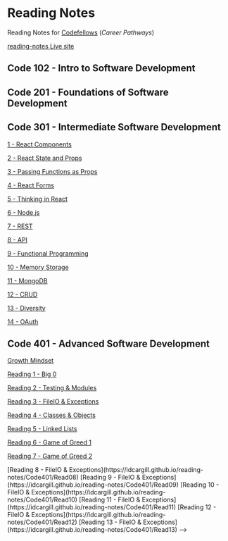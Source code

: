 # Reading Notes

Reading Notes for [Codefellows](https://codefellows.github.io/common_curriculum/prep_work/Setup_Readings) (_Career Pathways_)

[reading-notes Live site](https://idcargill.github.io/reading-notes/)

## Code 102 - Intro to Software Development

## Code 201 - Foundations of Software Development

## Code 301 - Intermediate Software Development

[1 - React Components](https://idcargill.github.io/reading-notes/Code301/Read01_ReactComponents)

[2 - React State and Props](https://idcargill.github.io/reading-notes/Code301/Read02_State_Props)

[3 - Passing Functions as Props](https://idcargill.github.io/reading-notes/Code301/Read03_Passing_Props)

[4 - React Forms](https://idcargill.github.io/reading-notes/Code301/Read04_React_Forms)

[5 - Thinking in React](https://idcargill.github.io/reading-notes/Code301/Read05_Thinking_React)

[6 - Node.js](https://idcargill.github.io/reading-notes/Code301/Read06_Node)

[7 - REST](https://idcargill.github.io/reading-notes/Code301/Read07_REST)

[8 - API](https://idcargill.github.io/reading-notes/Code301/Read08_API)

[9 - Functional Programming](https://idcargill.github.io/reading-notes/Code301/Read09_Functional_Programming)

[10 - Memory Storage](https://idcargill.github.io/reading-notes/Code301/Read10_Memory_Storage)

[11 - MongoDB](https://idcargill.github.io/reading-notes/Code301/Read11_MongoDB)

[12 - CRUD](https://idcargill.github.io/reading-notes/Code301/Read12_CRUD)

[13 - Diversity](https://idcargill.github.io/reading-notes/Code301/Read13_Diversity)

[14 - OAuth](https://idcargill.github.io/reading-notes/Code301/Read14_OAuth)

## Code 401 - Advanced Software Development

[Growth Mindset](https://idcargill.github.io/reading-notes/Code401/Read00_Mindset)

[Reading 1 - Big 0](https://idcargill.github.io/reading-notes/Code401/Read01)

[Reading 2 - Testing & Modules](https://idcargill.github.io/reading-notes/Code401/Read02)

[Reading 3 - FileIO & Exceptions](https://idcargill.github.io/reading-notes/Code401/Read03)

[Reading 4 - Classes & Objects](https://idcargill.github.io/reading-notes/Code401/Read04)

[Reading 5 - Linked Lists](https://idcargill.github.io/reading-notes/Code401/Read05)

[Reading 6 - Game of Greed 1](https://idcargill.github.io/reading-notes/Code401/Read06)

[Reading 7 - Game of Greed 2](https://idcargill.github.io/reading-notes/Code401/Read07)

<!-->
[Reading 8 - FileIO & Exceptions](https://idcargill.github.io/reading-notes/Code401/Read08)

[Reading 9 - FileIO & Exceptions](https://idcargill.github.io/reading-notes/Code401/Read09)

[Reading 10 - FileIO & Exceptions](https://idcargill.github.io/reading-notes/Code401/Read10)

[Reading 11 - FileIO & Exceptions](https://idcargill.github.io/reading-notes/Code401/Read11)

[Reading 12 - FileIO & Exceptions](https://idcargill.github.io/reading-notes/Code401/Read12)

[Reading 13 - FileIO & Exceptions](https://idcargill.github.io/reading-notes/Code401/Read13) -->
